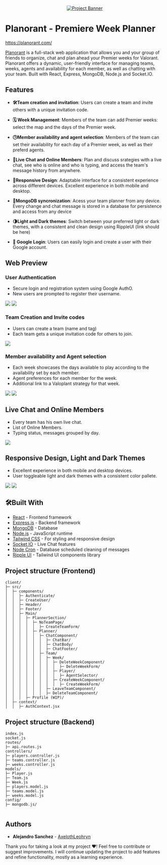 <div align="center">
  <br />
    <a href="https://planorant.com" target="_blank">
      <img src="./client/src/assets/readme-images/mobile3.png" alt="Project Banner">
    </a>
  <br />
  </div>

# Planorant - Premiere Week Planner

https://planorant.com/

[Planorant](https://planorant.com) is a full-stack web application that allows you and your group of friends to organize, chat and plan ahead your Premier weeks for Valorant. Planorant offers a dynamic, user-friendly interface for managing teams, weeks, agents and availability for each member, as well as chatting with your team. Built with React, Express, MongoDB, Node.js and Socket.IO.

## Features

- **🛠️Team creation and invitation**: Users can create a team and invite others with a unique invitation code.

- **🗓️ Week Management**: Members of the team can add Premier weeks: select the map and the days of the Premier week.

- **🕒Member availability and agent selection**: Members of the team can set their availability for each day of a Premier week, as well as their preferd agents.

- **💬Live Chat and Online Members**: Plan and discuss srategies with a live chat, see who is online and who is typing, and access the team's message history from anywhere.

- **📱Responsive Design**: Adaptable interface for a consistent experience across different devices. Excellent experience in both mobile and desktop.

- **🔄MongoDB syncronization**: Acess your team planner from any device.
  Every change and chat message is stored in a database for persistence and access from any device

- **🌗Light and Dark themes**: Switch between your preferred light or dark themes, with a consistent and clean design using RippleUI (link should be here)

- **🔑 Google Login**: Users can easily login and create a user with their Google account.

## Web Preview

### User Authentication

- Secure login and registration system using Google AuthO. 
- New users are prompted to register their username.

 <img src='./client/src/assets/readme-images/login.png'>
  <img src='./client/src/assets/readme-images/newuser.png'>

### Team Creation and Invite codes

- Users can create a team (name and tag)
- Each team gets a unique invitation code for others to join.

<img src='./client/src/assets/readme-images/jointeam.png'>

### Member availability and Agent selection

- Each week showcases the days available to play according to the availability set by each member. 
- Agent preferences for each member for the week. 
- Additional link to a Valoplant strategy for that week.

<img src='./client/src/assets/readme-images/agents.png'>
<img src='./client/src/assets/readme-images/days.png'>

## Live Chat and Online Members

- Every team has his own live chat.
- List of Online Members.
- Typing status, messages grouped by day. 

<img src='./client/src/assets/readme-images/chat.png'>

## Responsive Design, Light and Dark Themes

- Excellent experience in both mobile and desktop devices. 
- User toggleable light and dark themes with a consistent color pallete.

<img src='./client/src/assets/readme-images/desktop-light.png'>
<img src='./client/src/assets/readme-images/mobile.png'>


## 🛠️Built With

- [React](https://reactjs.org/) - Frontend framework
- [Express.js](https://expressjs.com/) - Backend framework
- [MongoDB](https://www.mongodb.com/) - Database 
- [Node.js](https://nodejs.org/) - JavaScript runtime
- [Tailwind CSS](https://tailwindcss.com/) - For styling and responsive design
- [Socket IO](https://socket.io/) - Live Chat features
- [Node Cron](https://www.npmjs.com/package/node-cron) - Database scheduled cleaning of messages
- [Ripple UI](https://www.ripple-ui.com/) - Tailwind UI components library

## Project structure (Frontend)

```
client/
├─ src/
│  ├─ components/
│  │  ├─ Authenticate/
│  │  ├─ CreateUser/
│  │  ├─ Header/
│  │  ├─ Footer/
│  │  ├─ Main/
│  │  │  ├─ PlannerSection/
│  │  │  │  ├─ NoTeamPage/
│  │  │  │  │  ├─ CreateTeamForm/
│  │  │  │  ├─ Planner/
│  │  │  │  │  ├─ ChatComponent/
│  │  │  │  │  │  ├─ ChatBar/
│  │  │  │  │  │  ├─ ChatBody/
│  │  │  │  │  │  ├─ ChatFooter/
│  │  │  │  │  ├─ Team/
│  │  │  │  │  │  ├─ Week/
│  │  │  │  │  │  │  ├─ DeleteWeekComponent/
│  │  │  │  │  │  │  │  ├─ DeleteWeekForm/
│  │  │  │  │  │  │  ├─ Player/
│  │  │  │  │  │  │  │  ├─ AgentSelector/
│  │  │  │  │  │  │  ├─ CreateWeekComponent/
│  │  │  │  │  │  │  │  ├─ CreateWeekForm/
│  │  │  │  │  │  ├─ LeaveTeamComponent/
│  │  │  │  │  │  ├─ DeleteTeamComponent/
│  │  │  ├─ Profile (WIP)/
│  ├─ context/
│  │  ├─ AuthContext.jsx

```

## Project structure (Backend)

```
index.js
socket.js
routes/
├─ api.routes.js
controllers/
├─ players.controller.js
├─ teams.controller.js
├─ weeks.controller.js
models/
├─ Player.js
├─ Team.js
├─ Week.js
├─ players.model.js
├─ teams.model.js
├─ weeks.model.js
config/
├─ mongodb.js/


```

## Authors

- **Alejandro Sanchez** - [AxelothLeohryn](https://github.com/AxelothLeohryn)

Thank you for taking a look at my project ❤️! Feel free to contribute or suggest improvements. I will continue updating the project to add features and refine functionality, mostly as a learning experience.
